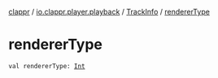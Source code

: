 [clappr](../../index.md) / [io.clappr.player.playback](../index.md) / [TrackInfo](index.md) / [rendererType](./renderer-type.md)

# rendererType

`val rendererType: `[`Int`](https://kotlinlang.org/api/latest/jvm/stdlib/kotlin/-int/index.html)
